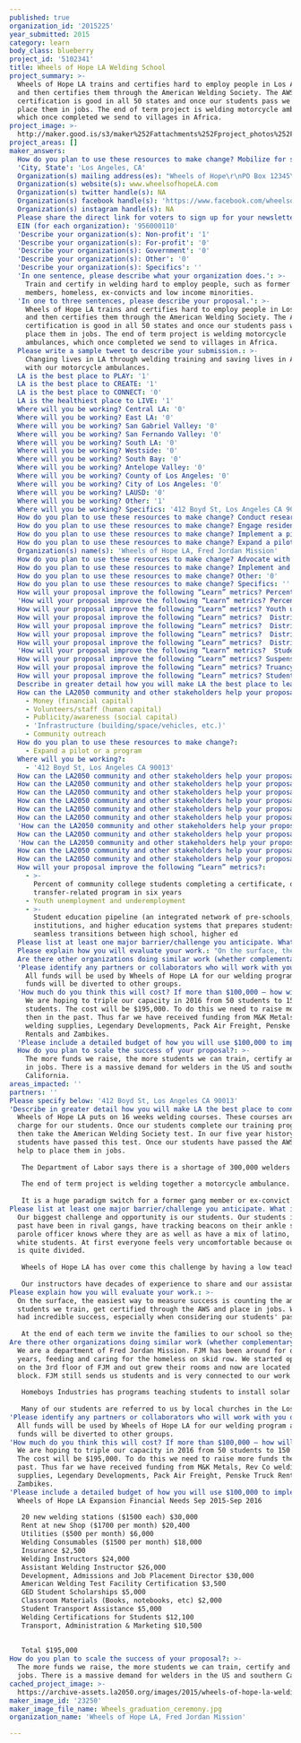 ```yaml
---
published: true
organization_id: '2015225'
year_submitted: 2015
category: learn
body_class: blueberry
project_id: '5102341'
title: Wheels of Hope LA Welding School
project_summary: >-
  Wheels of Hope LA trains and certifies hard to employ people in Los Angeles
  and then certifies them through the American Welding Society. The AWS
  certification is good in all 50 states and once our students pass we then
  place them in jobs. The end of term project is welding motorcycle ambulances,
  which once completed we send to villages in Africa. 
project_image: >-
  http://maker.good.is/s3/maker%252Fattachments%252Fproject_photos%252Fimages%252F23250%252Fdisplay%252FWheels_graduation_ceremony.jpg=c570x385
project_areas: []
maker_answers:
  How do you plan to use these resources to make change? Mobilize for systems change: '0'
  'City, State': 'Los Angeles, CA'
  Organization(s) mailing address(es): "Wheels of Hope\r\nPO Box 12345\r\nCovina, CA 91722    "
  Organization(s) website(s): www.wheelsofhopeLA.com
  Organization(s) twitter handle(s): NA
  Organization(s) facebook handle(s): 'https://www.facebook.com/wheelsofhopelosangeles?fref=ts'
  Organization(s) instagram handle(s): NA
  Please share the direct link for voters to sign up for your newsletter(s): 'https://www.facebook.com/wheelsofhopelosangeles?fref=ts'
  EIN (for each organization): '956000110'
  'Describe your organization(s): Non-profit': '1'
  'Describe your organization(s): For-profit': '0'
  'Describe your organization(s): Government': '0'
  'Describe your organization(s): Other': '0'
  'Describe your organization(s): Specifics': ''
  'In one sentence, please describe what your organization does.': >-
    Train and certify in welding hard to employ people, such as former gang
    members, homeless, ex-convicts and low income minorities.
  'In one to three sentences, please describe your proposal.': >-
    Wheels of Hope LA trains and certifies hard to employ people in Los Angeles
    and then certifies them through the American Welding Society. The AWS
    certification is good in all 50 states and once our students pass we then
    place them in jobs. The end of term project is welding motorcycle
    ambulances, which once completed we send to villages in Africa. 
  Please write a sample tweet to describe your submission.: >-
    Changing lives in LA through welding training and saving lives in Africa
    with our motorcycle ambulances. 
  LA is the best place to PLAY: '1'
  LA is the best place to CREATE: '1'
  LA is the best place to CONNECT: '0'
  LA is the healthiest place to LIVE: '1'
  Where will you be working? Central LA: '0'
  Where will you be working? East LA: '0'
  Where will you be working? San Gabriel Valley: '0'
  Where will you be working? San Fernando Valley: '0'
  Where will you be working? South LA: '0'
  Where will you be working? Westside: '0'
  Where will you be working? South Bay: '0'
  Where will you be working? Antelope Valley: '0'
  Where will you be working? County of Los Angeles: '0'
  Where will you be working? City of Los Angeles: '0'
  Where will you be working? LAUSD: '0'
  Where will you be working? Other: '1'
  Where will you be working? Specifics: '412 Boyd St, Los Angeles CA 90013'
  How do you plan to use these resources to make change? Conduct research: '0'
  How do you plan to use these resources to make change? Engage residents and stakeholders: '0'
  How do you plan to use these resources to make change? Implement a pilot or new project: '0'
  How do you plan to use these resources to make change? Expand a pilot or a program: '1'
  Organization(s) name(s): 'Wheels of Hope LA, Fred Jordan Mission'
  How do you plan to use these resources to make change? Advocate with policymakers and leaders: '0'
  How do you plan to use these resources to make change? Implement and track policy: '0'
  How do you plan to use these resources to make change? Other: '0'
  How do you plan to use these resources to make change? Specifics: ''
  How will your proposal improve the following “Learn” metrics? Percentage of children enrolled in early education programs: '0'
  'How will your proposal improve the following “Learn” metrics? Percent of community college students completing a certificate, degree, or transfer-related program in six years': '1'
  How will your proposal improve the following “Learn” metrics? Youth unemployment and underemployment: '1'
  How will your proposal improve the following “Learn” metrics?  District-wide graduation rates: '0'
  How will your proposal improve the following “Learn” metrics?  District-wide graduation ratesHS student proficiency in English & Language Arts and Math: '0'
  How will your proposal improve the following “Learn” metrics?  District-wide graduation ratesAcademic Performance Index* scores: '0'
  How will your proposal improve the following “Learn” metrics?  District-wide graduation ratesCollege matriculation rates: '0'
  'How will your proposal improve the following “Learn” metrics?  Student education pipeline (an integrated network of pre-schools, K-12 institutions, and higher education systems that prepares students for seamless transitions between high school, higher ed': '1'
  How will your proposal improve the following “Learn” metrics? Suspension and expulsion rates (Dream Metric): '0'
  How will your proposal improve the following “Learn” metrics? Truancy rates in elementary and middle schools (Dream Metric): '0'
  How will your proposal improve the following “Learn” metrics? Students perceived sense of safety at and on the way to school (Dream Metric): '0'
  Describe in greater detail how you will make LA the best place to learn.: "Wheels of Hope LA puts on 16 weeks welding courses. These courses are free of charge for our students. Once our students complete our training program, they then take the American Welding Society test. In our five year history all 150 students have passed this test. Once our students have passed the AWS exam, we help to place them in jobs.\r\n\r\nThe Department of Labor says there is a shortage of 300,000 welders in the US and this statistic will continue to grow into the future. \r\n\r\nThe end of term project is welding together a motorcycle ambulance. Wheels of Hope LA then sends these ambulances to Angola, Uganda or Congo. The ambulances save lives on a weekly basis in Africa. \r\n\r\nIt is a huge paradigm switch for a former gang member or ex-convict to get certified as a welder, make an ambulance that is saving lives in Africa and get a job. "
  How can the LA2050 community and other stakeholders help your proposal succeed?:
    - Money (financial capital)
    - Volunteers/staff (human capital)
    - Publicity/awareness (social capital)
    - 'Infrastructure (building/space/vehicles, etc.)'
    - Community outreach
  How do you plan to use these resources to make change?:
    - Expand a pilot or a program
  Where will you be working?:
    - '412 Boyd St, Los Angeles CA 90013'
  How can the LA2050 community and other stakeholders help your proposal succeed? Specifics: ''
  How can the LA2050 community and other stakeholders help your proposal succeed? Other: '0'
  How can the LA2050 community and other stakeholders help your proposal succeed? Quality improvement research: '0'
  How can the LA2050 community and other stakeholders help your proposal succeed? Money (financial capital): '1'
  How can the LA2050 community and other stakeholders help your proposal succeed? Volunteers/staff (human capital): '1'
  How can the LA2050 community and other stakeholders help your proposal succeed? Publicity/awareness (social capital): '1'
  'How can the LA2050 community and other stakeholders help your proposal succeed? Infrastructure (building/space/vehicles, etc.)': '1'
  How can the LA2050 community and other stakeholders help your proposal succeed? Education/training: '0'
  'How can the LA2050 community and other stakeholders help your proposal succeed? Technical infrastructure (computers, etc.)': '0'
  How can the LA2050 community and other stakeholders help your proposal succeed? Community outreach: '1'
  How can the LA2050 community and other stakeholders help your proposal succeed? Network/relationship support: '0'
  How will your proposal improve the following “Learn” metrics?:
    - >-
      Percent of community college students completing a certificate, degree, or
      transfer-related program in six years
    - Youth unemployment and underemployment
    - >-
      Student education pipeline (an integrated network of pre-schools, K-12
      institutions, and higher education systems that prepares students for
      seamless transitions between high school, higher ed
  Please list at least one major barrier/challenge you anticipate. What is your strategy for overcoming these obstacles?: "Our biggest challenge and opportunity is our students. Our students in the past have been in rival gangs, have tracking beacons on their ankle so their parole officer knows where they are as well as have a mix of latino, black and white students. At first everyone feels very uncomfortable because our society is quite divided.\r\n\r\nWheels of Hope LA has over come this challenge by having a low teacher to student ratio. The teachers see their role as mentors as much as welding instructors. The instructors are able to keep the focus on welding and not on the other stuff that goes on outside the classroom. \r\n\r\nOur instructors have decades of experience to share and our assistant instructors are former students. Our former students can connect and often communicate better to students. "
  Please explain how you will evaluate your work.: "On the surface, the easiest way to measure success is counting the amount of students we train, get certified through the AWS and place in jobs. We have had incredible success, especially when considering our students' past. \r\n\r\nAt the end of each term we invite the families to our school so they can see the ambulances their parents built as well as see them in action. It is always a incredible feeling to know that these children will now be able to be provided for because their parents have a career. "
  Are there other organizations doing similar work (whether complementary or competitive)? What is unique about your proposed approach?: "We are a department of Fred Jordan Mission. FJM has been around for over 70 years, feeding and caring for the homeless on skid row. We started operating on the 3rd floor of FJM and out grew their rooms and now are located down the block. FJM still sends us students and is very connected to our work. \r\n\r\nHomeboys Industries has programs teaching students to install solar systems or work in food services but no welding program. They are currently sending us students to learn welding now. \r\n\r\nMany of our students are referred to us by local churches in the Los Angeles area. Many church leaders then come and act as mentors for our students as well. "
  'Please identify any partners or collaborators who will work with you on this project. How much of the $100,000 grant award will each partner receive?': >-
    All funds will be used by Wheels of Hope LA for our welding program and no
    funds will be diverted to other groups. 
  'How much do you think this will cost? If more than $100,000 – how will you cover the additional costs?': >-
    We are hoping to triple our capacity in 2016 from 50 students to 150
    students. The cost will be $195,000. To do this we need to raise more funds
    then in the past. Thus far we have received funding from M&K Metals, Rev Co
    welding supplies, Legendary Developments, Pack Air Freight, Penske Truck
    Rentals and Zambikes. 
  'Please include a detailed budget of how you will use $100,000 to implement this project.': "Wheels of Hope LA Expansion Financial Needs Sep 2015-Sep 2016\r\n\r\n20 new welding stations ($1500 each)     $30,000\r\nRent at new Shop ($1700 per month)      $20,400\r\nUtilities ($500 per month)                         $6,000\r\nWelding Consumables ($1500 per month)      $18,000\r\nInsurance                                                   $2,500\r\nWelding Instructors                                  $24,000\r\nAssistant Welding Instructor                  $26,000\r\nDevelopment, Admissions and Job Placement Director     $30,000\r\nAmerican Welding Test Facility Certification        $3,500\r\nGED Student Scholarships                     $5,000\r\nClassroom Materials (Books, notebooks, etc)     $2,000\r\nStudent Transport Assistance                $5,000\r\nWelding Certifications for Students       $12,100\r\nTransport, Administration & Marketing    $10,500\r\n\r\n\r\nTotal    $195,000\r\n"
  How do you plan to scale the success of your proposal?: >-
    The more funds we raise, the more students we can train, certify and place
    in jobs. There is a massive demand for welders in the US and southern
    California. 
areas_impacted: ''
partners: ''
Please specify below: '412 Boyd St, Los Angeles CA 90013'
'Describe in greater detail how you will make LA the best place to connect:': >-
  Wheels of Hope LA puts on 16 weeks welding courses. These courses are free of
  charge for our students. Once our students complete our training program, they
  then take the American Welding Society test. In our five year history all 150
  students have passed this test. Once our students have passed the AWS exam, we
  help to place them in jobs.
   
   The Department of Labor says there is a shortage of 300,000 welders in the US and this statistic will continue to grow into the future. 
   
   The end of term project is welding together a motorcycle ambulance. Wheels of Hope LA then sends these ambulances to Angola, Uganda or Congo. The ambulances save lives on a weekly basis in Africa. 
   
   It is a huge paradigm switch for a former gang member or ex-convict to get certified as a welder, make an ambulance that is saving lives in Africa and get a job.
Please list at least one major barrier/challenge you anticipate. What is your strategy for overcoming these obstacles?: >-
  Our biggest challenge and opportunity is our students. Our students in the
  past have been in rival gangs, have tracking beacons on their ankle so their
  parole officer knows where they are as well as have a mix of latino, black and
  white students. At first everyone feels very uncomfortable because our society
  is quite divided.
   
   Wheels of Hope LA has over come this challenge by having a low teacher to student ratio. The teachers see their role as mentors as much as welding instructors. The instructors are able to keep the focus on welding and not on the other stuff that goes on outside the classroom. 
   
   Our instructors have decades of experience to share and our assistant instructors are former students. Our former students can connect and often communicate better to students.
Please explain how you will evaluate your work.: >-
  On the surface, the easiest way to measure success is counting the amount of
  students we train, get certified through the AWS and place in jobs. We have
  had incredible success, especially when considering our students' past. 
   
   At the end of each term we invite the families to our school so they can see the ambulances their parents built as well as see them in action. It is always a incredible feeling to know that these children will now be able to be provided for because their parents have a career.
Are there other organizations doing similar work (whether complementary or competitive)? What is unique about your proposed approach?: >-
  We are a department of Fred Jordan Mission. FJM has been around for over 70
  years, feeding and caring for the homeless on skid row. We started operating
  on the 3rd floor of FJM and out grew their rooms and now are located down the
  block. FJM still sends us students and is very connected to our work. 
   
   Homeboys Industries has programs teaching students to install solar systems or work in food services but no welding program. They are currently sending us students to learn welding now. 
   
   Many of our students are referred to us by local churches in the Los Angeles area. Many church leaders then come and act as mentors for our students as well.
'Please identify any partners or collaborators who will work with you on this project. How much of the $100,000 grant award will each partner receive?': >-
  All funds will be used by Wheels of Hope LA for our welding program and no
  funds will be diverted to other groups.
'How much do you think this will cost? If more than $100,000 – how will you cover the additional costs?': >-
  We are hoping to triple our capacity in 2016 from 50 students to 150 students.
  The cost will be $195,000. To do this we need to raise more funds then in the
  past. Thus far we have received funding from M&K Metals, Rev Co welding
  supplies, Legendary Developments, Pack Air Freight, Penske Truck Rentals and
  Zambikes.
'Please include a detailed budget of how you will use $100,000 to implement this project.': |-
  Wheels of Hope LA Expansion Financial Needs Sep 2015-Sep 2016
   
   20 new welding stations ($1500 each) $30,000
   Rent at new Shop ($1700 per month) $20,400
   Utilities ($500 per month) $6,000
   Welding Consumables ($1500 per month) $18,000
   Insurance $2,500
   Welding Instructors $24,000
   Assistant Welding Instructor $26,000
   Development, Admissions and Job Placement Director $30,000
   American Welding Test Facility Certification $3,500
   GED Student Scholarships $5,000
   Classroom Materials (Books, notebooks, etc) $2,000
   Student Transport Assistance $5,000
   Welding Certifications for Students $12,100
   Transport, Administration & Marketing $10,500
   
   
   Total $195,000
How do you plan to scale the success of your proposal?: >-
  The more funds we raise, the more students we can train, certify and place in
  jobs. There is a massive demand for welders in the US and southern California.
cached_project_image: >-
  https://archive-assets.la2050.org/images/2015/wheels-of-hope-la-welding-school/maker.good.is/s3/maker%252Fattachments%252Fproject_photos%252Fimages%252F23250%252Fdisplay%252FWheels_graduation_ceremony.jpg=c570x385.jpg
maker_image_id: '23250'
maker_image_file_name: Wheels_graduation_ceremony.jpg
organization_name: 'Wheels of Hope LA, Fred Jordan Mission'

---
```

